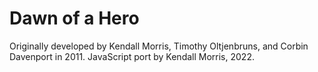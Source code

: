 # Dawn of a Hero
Originally developed by Kendall Morris, Timothy Oltjenbruns, and Corbin Davenport in 2011. JavaScript port by Kendall Morris, 2022.
